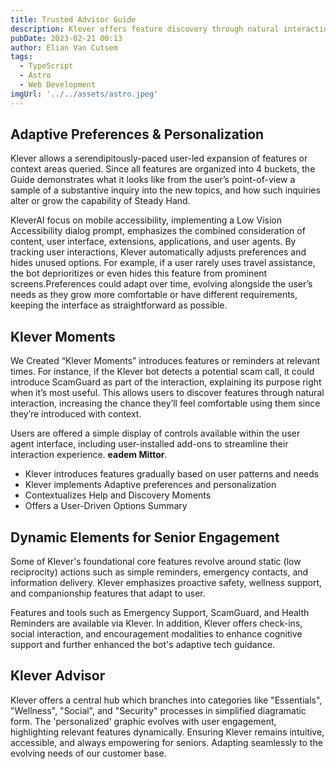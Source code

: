 ```yaml
---
title: Trusted Advisor Guide
description: Klever offers feature discovery through natural interaction.
pubDate: 2023-02-21 00:13
author: Elian Van Cutsem
tags:
  - TypeScript
  - Astro
  - Web Development
imgUrl: '../../assets/astro.jpeg'
---
```


## Adaptive Preferences & Personalization

Klever allows a serendipitously-paced user-led expansion of features or context areas queried. Since all features are organized into 4 buckets, the Guide demonstrates what it looks like from the user’s point-of-view a sample of a substantive inquiry into the new topics, and how such inquiries alter or grow the capability of Steady Hand.

KleverAI focus on mobile accessibility, implementing a Low Vision Accessibility dialog prompt, emphasizes the combined consideration of content, user interface, extensions, applications, and user agents. By tracking user interactions, Klever automatically adjusts preferences and hides unused options. For example, if a user rarely uses travel assistance, the bot deprioritizes or even hides this feature from prominent screens.Preferences could adapt over time, evolving alongside the user’s needs as they grow more comfortable or have different requirements, keeping the interface as straightforward as possible.

## Klever Moments

We Created “Klever Moments” introduces features or reminders at relevant times. For instance, if the Klever bot detects a potential scam call, it could introduce ScamGuard as part of the interaction, explaining its purpose right when it’s most useful. This allows users to discover features through natural interaction, increasing the chance they’ll feel comfortable using them since they’re introduced with context.

Users are offered a simple display of controls available within the user agent interface, including user-installed add-ons to streamline their interaction experience. **eadem Mittor**.

- Klever introduces features gradually based on user patterns and needs
- Klever implements Adaptive preferences and personalization
- Contextualizes Help and Discovery Moments
- Offers a User-Driven Options Summary


## Dynamic Elements for Senior Engagement
Some of Klever's foundational core features revolve around static (low reciprocity) actions such as simple reminders, emergency contacts, and information delivery. Klever emphasizes proactive safety, wellness support, and companionship features that adapt to user.

Features and tools such as Emergency Support, ScamGuard, and Health Reminders are available via Klever. In addition, Klever offers check-ins, social interaction, and encouragement modalities to enhance cognitive support and further enhanced the bot's adaptive tech guidance.

## Klever Advisor

Klever offers a central hub which branches into categories like "Essentials", "Wellness", "Social", and "Security" processes in simplified diagramatic form. The 'personalized' graphic evolves with user engagement, highlighting relevant features dynamically. Ensuring Klever remains intuitive, accessible, and always empowering for seniors. Adapting seamlessly to the evolving needs of our customer base.
